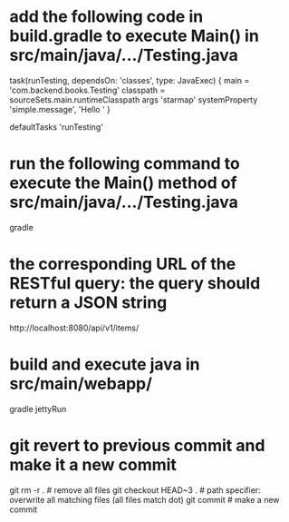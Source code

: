 # add the following code in build.gradle to execute Main() in src/main/java/.../Testing.java
task(runTesting, dependsOn: 'classes', type: JavaExec) {
    main = 'com.backend.books.Testing'
    classpath = sourceSets.main.runtimeClasspath
    args 'starmap'
    systemProperty 'simple.message', 'Hello '
}

defaultTasks 'runTesting'

# run the following command to execute the Main() method of src/main/java/.../Testing.java
gradle

# the corresponding URL of the RESTful query: the query should return a JSON string
http://localhost:8080/api/v1/items/

# build and execute java in src/main/webapp/
gradle jettyRun

# git revert to previous commit and make it a new commit
git rm -r . # remove all files
git checkout HEAD~3 . # path specifier: overwrite all matching files (all files match dot)
git commit # make a new commit

